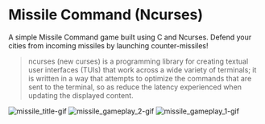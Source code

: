 
# Missile Command (Ncurses)

A simple Missile Command game built using C and Ncurses. Defend your cities from incoming missiles by launching counter-missiles!

> ncurses (new curses) is a programming library for creating textual user interfaces (TUIs) that work across a wide variety of terminals; it is written in a way that attempts to optimize the commands that are sent to the terminal, so as reduce the latency experienced when updating the displayed content. 


![missile_title-gif](https://github.com/user-attachments/assets/5622aa88-f01f-4a3e-824a-988ef29ca917)
![missile_gameplay_2-gif](https://github.com/user-attachments/assets/93e08c79-f43a-4b6f-920a-13aaf0b184aa)
![missile_gameplay_1-gif](https://github.com/user-attachments/assets/58f1595b-a5bc-4f13-a22a-a2d799330740)
